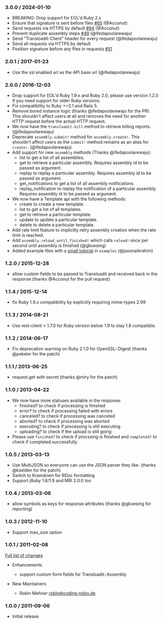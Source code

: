 ### 3.0.0 / 2024-01-10

- BREAKING: Drop support for EOL'd Ruby 2.x
- Ensure that signature is sent before files [#65](https://github.com/transloadit/ruby-sdk/pull/65) (@Acconut)
- Send requests via HTTPS by default [#64](https://github.com/transloadit/ruby-sdk/pull/64) (@Acconut)
- Prevent duplicate assembly steps [#49](https://github.com/transloadit/ruby-sdk/issues/27) (@ifedapoolarewaju)
- Send "Transloadit-Client" header for every request (@ifedapoolarewaju)
- Send all requests via HTTPS by default
- Position signature before any files in requests [#51](https://github.com/transloadit/ruby-sdk/issues/51)

### 2.0.1 / 2017-01-23

- Use the ssl enabled url as the API base url (@ifedapoolarewaju)

### 2.0.0 / 2016-12-03

- Drop support for EOL'd Ruby 1.9.x and Ruby 2.0, please use version 1.2.0 if you need support for older
  Ruby versions.
- Fix compatibility to Ruby >=2.1 and Rails 5.
- Remove bored instance logic (thanks @ifedapoolarewaju for the PR). This shouldn't affect users at all and removes
  the need for another HTTP request before the actual HTTP request.
- We now have the `transloadit.bill` method to retrieve billing reports. (@ifedapoolarewaju)
- Deprecate `assembly.submit!` method for `assembly.create!`. This shouldn't affect users as the `submit!` method remains
  as an alias for `create!`. (@ifedapoolarewaju)
- Add support for new `assembly` methods (Thanks @ifedapoolarewaju):
  - list to get a list of all assemblies.
  - get to retrieve a particular assembly. Requires assembly id to be passed as argument.
  - replay to replay a particular assembly. Requires assembly id to be passed as argument.
  - get_notifications to get a list of all assembly notifications.
  - replay_notification to replay the notification of a particular assembly. Requires assembly id to be passed as argument.
- We now have a Template api with the following methods:
  - create to create a new template.
  - list to get a list of all templates.
  - get to retrieve a particular template.
  - update to update a particular template.
  - delete to delete a particular template.
- Add rate limit feature to implicitly retry assembly creation when the rate limit is reached.
- Add `assembly.reload_until_finished!` which calls `reload!` once per second until assembly is finished (@gbuesing)
- Added example files with a [small tutorial](examples/README.md) in `examples` (@jasonaibrahim)

### 1.2.0 / 2015-12-28

- allow custom fields to be passed to Transloadit and received back in the response (thanks @Acconut for the pull request)

### 1.1.4 / 2015-12-14

- fix Ruby 1.9.x compatibility by explicitly requiring mime-types 2.99

### 1.1.3 / 2014-08-21

- Use rest-client < 1.7.0 for Ruby version below 1.9 to stay 1.8 compatible.

### 1.1.2 / 2014-06-17

- Fix deprecation warning on Ruby 2.1.0 for OpenSSL::Digest (thanks @pekeler for the patch)

### 1.1.1 / 2013-06-25

- request.get with secret (thanks @miry for the patch)

### 1.1.0 / 2013-04-22

- We now have more statuses available in the response:
  - finished? to check if processing is finished
  - error? to check if processing failed with errors
  - canceled? to check if processing was canceled
  - aborted? to check if processing was aborted
  - executing? to check if processing is still executing
  - uploading? to check if the upload is still going
- Please use `finished?` to check if procssing is finished and `completed?` to
  check if completed successfully

### 1.0.5 / 2013-03-13

- Use MultiJSON so everyone can use the JSON parser they like. (thanks @kselden for the patch)
- Switch to Kramdown for RDoc formatting
- Support jRuby 1.8/1.9 and MRI 2.0.0 too

### 1.0.4 / 2013-03-06

- allow symbols as keys for response attributes (thanks @gbuesing for reporting)

### 1.0.3 / 2012-11-10

- Support max_size option

### 1.0.1 / 2011-02-08

[Full list of changes](https://github.com/transloadit/ruby-sdk/compare/v1.0.0...v1.0.1)

- Enhancements

  - support custom form fields for Transloadit::Assembly

- New Maintainers
  - Robin Mehner <robin@coding-robin.de>

### 1.0.0 / 2011-09-06

- Initial release
